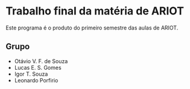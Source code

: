 # Trabalho final da matéria de ARIOT
Este programa é o produto do primeiro semestre das aulas de ARIOT.

## Grupo

* Otávio V. F. de Souza
* Lucas E. S. Gomes
* Igor T. Souza
* Leonardo Porfirio
